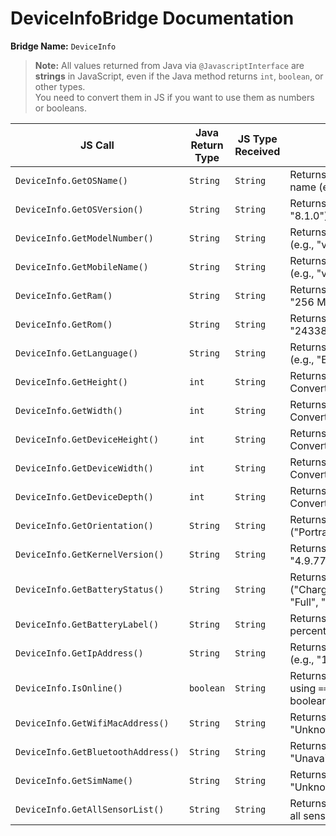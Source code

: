 # DeviceInfoBridge Documentation

**Bridge Name:** `DeviceInfo`

> **Note:** All values returned from Java via `@JavascriptInterface` are **strings** in JavaScript, even if the Java method returns `int`, `boolean`, or other types.  
> You need to convert them in JS if you want to use them as numbers or booleans.

| JS Call                        | Java Return Type | JS Type Received | Description |
|--------------------------------|-----------------|-----------------|-------------|
| `DeviceInfo.GetOSName()`        | `String`        | `String`        | Returns the operating system name (e.g., "Android"). |
| `DeviceInfo.GetOSVersion()`     | `String`        | `String`        | Returns the OS version (e.g., "8.1.0"). |
| `DeviceInfo.GetModelNumber()`   | `String`        | `String`        | Returns the device model number (e.g., "vivo 1820"). |
| `DeviceInfo.GetMobileName()`    | `String`        | `String`        | Returns the manufacturer name (e.g., "vivo"). |
| `DeviceInfo.GetRam()`           | `String`        | `String`        | Returns total RAM in MB (e.g., "256 MB"). |
| `DeviceInfo.GetRom()`           | `String`        | `String`        | Returns total ROM in MB (e.g., "24338 MB"). |
| `DeviceInfo.GetLanguage()`      | `String`        | `String`        | Returns the device language (e.g., "English"). |
| `DeviceInfo.GetHeight()`        | `int`           | `String`        | Returns screen height in pixels. Convert using `parseInt()`. |
| `DeviceInfo.GetWidth()`         | `int`           | `String`        | Returns screen width in pixels. Convert using `parseInt()`. |
| `DeviceInfo.GetDeviceHeight()`  | `int`           | `String`        | Returns device height in pixels. Convert using `parseInt()`. |
| `DeviceInfo.GetDeviceWidth()`   | `int`           | `String`        | Returns device width in pixels. Convert using `parseInt()`. |
| `DeviceInfo.GetDeviceDepth()`   | `int`           | `String`        | Returns device density DPI. Convert using `parseInt()`. |
| `DeviceInfo.GetOrientation()`   | `String`        | `String`        | Returns screen orientation ("Portrait" or "Landscape"). |
| `DeviceInfo.GetKernelVersion()` | `String`        | `String`        | Returns the kernel version (e.g., "4.9.77+"). |
| `DeviceInfo.GetBatteryStatus()` | `String`        | `String`        | Returns battery status ("Charging", "Discharging", "Full", "Unknown"). |
| `DeviceInfo.GetBatteryLabel()`  | `String`        | `String`        | Returns battery level as a percentage (e.g., "56%"). |
| `DeviceInfo.GetIpAddress()`     | `String`        | `String`        | Returns the device IP address (e.g., "192.168.1.2"). |
| `DeviceInfo.IsOnline()`         | `boolean`       | `String`        | Returns "true" or "false". Convert using `=== "true"` to get JS boolean. |
| `DeviceInfo.GetWifiMacAddress()`| `String`        | `String`        | Returns WiFi MAC address or "Unknown"/"02:00:00:00:00:00". |
| `DeviceInfo.GetBluetoothAddress()` | `String`     | `String`        | Returns Bluetooth address or "Unavailable". |
| `DeviceInfo.GetSimName()`       | `String`        | `String`        | Returns SIM operator name or "Unknown". |
| `DeviceInfo.GetAllSensorList()` | `String`        | `String`        | Returns comma-separated list of all sensor names. |
